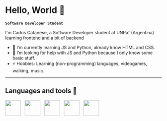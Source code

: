 # Hello, World 👾

**`Software Developer Student`**

I'm Carlos Catanese, a Software Developer student at UNRaf (Argentina) learning frontend and a bit of backend

<!--
**ccatanese0/ccatanese0** is a ✨ _special_ ✨ repository because its `README.md` (this file) appears on your GitHub profile.
-->


- 🌱 I’m currently learning JS and Python, already know HTML and CSS.
- 🤔 I’m looking for help with JS and Python because I only know some basic stuff.
- ⚡ Hobbies: Learning (non-programming) languages, videogames, walking, music. 

---

## Languages and tools 🔧

<img align="left" style="padding-right:10px;" width="50px" src="https://cdn.jsdelivr.net/gh/devicons/devicon/icons/visualstudio/visualstudio-plain.svg"/>
<img align="left" style="padding-right:10px;" width="50px" src="https://cdn.jsdelivr.net/gh/devicons/devicon/icons/html5/html5-plain.svg"/>
<img align="left" style="padding-right:10px;" width="50px" src="https://cdn.jsdelivr.net/gh/devicons/devicon/icons/css3/css3-plain.svg"/>
<img align="left" style="padding-right:10px;" width="50px" src="https://cdn.jsdelivr.net/gh/devicons/devicon/icons/javascript/javascript-plain.svg"/>
<img align="left" style="padding-right:10px;" width="50px" src="https://cdn.jsdelivr.net/gh/devicons/devicon/icons/python/python-original.svg"/>

